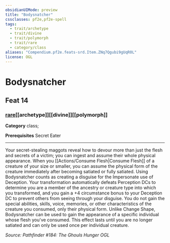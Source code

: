 ```yaml
---
obsidianUIMode: preview
title: "Bodysnatcher"
cssclasses: pf2e,pf2e-spell
tags:
  - trait/archetype
  - trait/divine
  - trait/polymorph
  - trait/rare
  - category/class
aliases: "Compendium.pf2e.feats-srd.Item.ZNq7Qgubi9gUqR0L"
license: OGL
---
```

# Bodysnatcher
## Feat 14
### [rare](rare.md "Rare Rarity Trait")[[archetype]][[divine]][[polymorph]]

**Category** class; 



**Prerequisites** Secret Eater
* * *
Your secret-stealing maggots reveal how to devour more than just the flesh and secrets of a victim; you can ingest and assume their whole physical appearance. When you [[Actions/Consume Flesh|Consume Flesh]] of a creature of your size or smaller, you can assume the physical form of the creature immediately after becoming satiated or fully satiated. Using Bodysnatcher counts as creating a disguise for the Impersonate use of Deception. Your transformation automatically defeats Perception DCs to determine you are a member of the ancestry or creature type into which you transformed, and you gain a +4 circumstance bonus to your Deception DC to prevent others from seeing through your disguise. You do not gain the special abilities, skills, voice, memories, or other characteristics of the creature you consumed, only their physical form. Unlike Change Shape, Bodysnatcher can be used to gain the appearance of a specific individual whose flesh you've consumed. This effect lasts until you are no longer satiated and can only be used once per individual creature.

*Source: Pathfinder #184: The Ghouls Hunger*
*OGL*